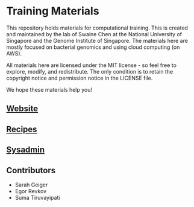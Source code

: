 # Training Materials

This repository holds materials for computational training. This is created and maintained by the lab of Swaine Chen at the National University of Singapore and the Genome Institute of Singapore. The materials here are mostly focused on bacterial genomics and using cloud computing (on AWS).

All materials here are licensed under the MIT license - so feel free to explore, modify, and redistribute. The only condition is to retain the copyright notice and permission notice in the LICENSE file.

We hope these materials help you!

## [Website](http://slchen-lab-training.s3-website-ap-southeast-1.amazonaws.com/)

## [Recipes](recipes)

## [Sysadmin](sysadmin)

## Contributors
* Sarah Geiger
* Egor Revkov
* Suma Tiruvayipati
